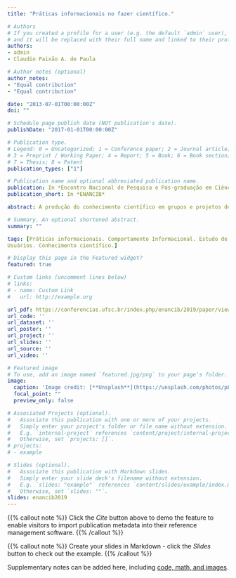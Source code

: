 ```yaml
---
title: "Práticas informacionais no fazer científico."

# Authors
# If you created a profile for a user (e.g. the default `admin` user), write the username (folder name) here 
# and it will be replaced with their full name and linked to their profile.
authors:
- admin
- Claudio Paixão A. de Paula

# Author notes (optional)
author_notes:
- "Equal contribution"
- "Equal contribution"

date: "2013-07-01T00:00:00Z"
doi: ""

# Schedule page publish date (NOT publication's date).
publishDate: "2017-01-01T00:00:00Z"

# Publication type.
# Legend: 0 = Uncategorized; 1 = Conference paper; 2 = Journal article;
# 3 = Preprint / Working Paper; 4 = Report; 5 = Book; 6 = Book section;
# 7 = Thesis; 8 = Patent
publication_types: ["1"]

# Publication name and optional abbreviated publication name.
publication: In *Encontro Nacional de Pesquisa e Pós-graduação em Ciência da Informação*
publication_short: In *ENANCIB*

abstract: A produção do conhecimento científico em grupos e projetos de pesquisa é, essencialmente, colaborativa e social. Nesses espaços, sujeitos informacionais executam suas atividades e, por meio delas, propagam ou refutam práticas informacionais. Essa pesquisa objetiva investigar quais são e como se constituem as práticas informacionais na produção colaborativa do conhecimento científico no denominado Projeto Febre Amarela. De caráter qualitativo, a pesquisa adota uma postura etnográfica, valendo-se das técnicas de observação e entrevista semiestruturada em profundidade para a coleta de dados. A aproximação e imersão no ambiente empírico duraram, aproximadamente, dois anos. Foram observados e entrevistados 16 colaboradores do referido projeto, selecionados mediante convite e manifestação do desejo de participar, voluntariamente, da pesquisa. A análise de dados indica que, no referido ambiente empírico, as práticas informacionais se constituem e são articuladas, propagadas ou contestadas em interações sociais durante ações informacionais rotineiras. Embora as práticas informacionais desveladas possuam certa regularidade advinda de rotinas e hábitos inerentes ao ambiente, elas emergem de tarefas situadas, da divisão do trabalho, de soluções constituídas na ação e de negociações discursivas protagonizadas pelos integrantes do grupo de pesquisa.

# Summary. An optional shortened abstract.
summary: ""

tags: [Práticas informacionais. Comportamento Informacional. Estudo de
Usuários. Conhecimento científico.]

# Display this page in the Featured widget?
featured: true

# Custom links (uncomment lines below)
# links:
# - name: Custom Link
#   url: http://example.org

url_pdf: https://conferencias.ufsc.br/index.php/enancib/2019/paper/view/545/470
url_code: ''
url_dataset: ''
url_poster: ''
url_project: ''
url_slides: ''
url_source: ''
url_video: ''

# Featured image
# To use, add an image named `featured.jpg/png` to your page's folder. 
image:
  caption: 'Image credit: [**Unsplash**](https://unsplash.com/photos/pLCdAaMFLTE)'
  focal_point: ""
  preview_only: false

# Associated Projects (optional).
#   Associate this publication with one or more of your projects.
#   Simply enter your project's folder or file name without extension.
#   E.g. `internal-project` references `content/project/internal-project/index.md`.
#   Otherwise, set `projects: []`.
# projects:
# - example

# Slides (optional).
#   Associate this publication with Markdown slides.
#   Simply enter your slide deck's filename without extension.
#   E.g. `slides: "example"` references `content/slides/example/index.md`.
#   Otherwise, set `slides: ""`.
slides: enancib2019
---
```


{{% callout note %}}
Click the *Cite* button above to demo the feature to enable visitors to import publication metadata into their reference management software.
{{% /callout %}}

{{% callout note %}}
Create your slides in Markdown - click the *Slides* button to check out the example.
{{% /callout %}}

Supplementary notes can be added here, including [code, math, and images](https://wowchemy.com/docs/writing-markdown-latex/).

